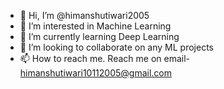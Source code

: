 - 👋 Hi, I’m @himanshutiwari2005
- 👀 I’m interested in Machine Learning
- 🌱 I’m currently learning Deep Learning
- 💞️ I’m looking to collaborate on any ML projects
- 📫 How to reach me. Reach me on email- himanshutiwari10112005@gmail.com

<!---
himanshutiwari2005/himanshutiwari2005 is a ✨ special ✨ repository because its `README.md` (this file) appears on your GitHub profile.
You can click the Preview link to take a look at your changes.
--->
